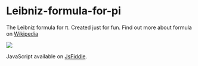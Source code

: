 # Leibniz-formula-for-pi
The Leibniz formula for π. Created just for fun. Find out more about formula on <a href="https://en.wikipedia.org/wiki/Leibniz_formula_for_%CF%80">Wikipedia</a>

<img src="https://wikimedia.org/api/rest_v1/media/math/render/svg/83a97ddd448372589f62dad1bd9457b2d664fa9e"/>

JavaScript available on <a href="https://jsfiddle.net/ivansivak/r8mutuoy/">JsFiddle</a>.
